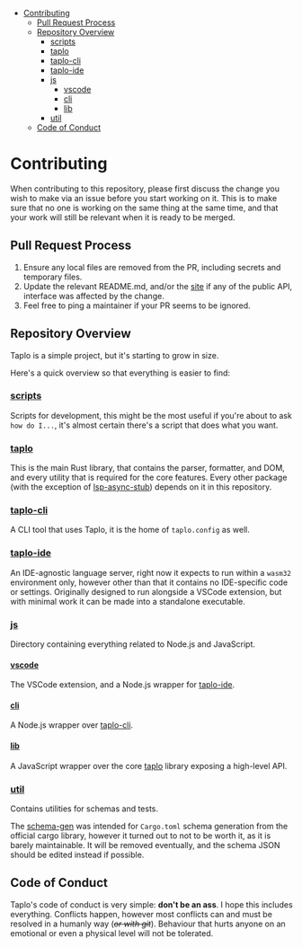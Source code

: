 
- [Contributing](#contributing)
  - [Pull Request Process](#pull-request-process)
  - [Repository Overview](#repository-overview)
    - [scripts](#scripts)
    - [taplo](#taplo)
    - [taplo-cli](#taplo-cli)
    - [taplo-ide](#taplo-ide)
    - [js](#js)
      - [vscode](#vscode)
      - [cli](#cli)
      - [lib](#lib)
    - [util](#util)
  - [Code of Conduct](#code-of-conduct)

# Contributing

When contributing to this repository, please first discuss the change you wish to make via an issue before you start working on it. This is to make sure that no one is working on the same thing at the same time, and that your work will still be relevant when it is ready to be merged.

## Pull Request Process

1. Ensure any local files are removed from the PR, including secrets and temporary files.
2. Update the relevant README.md, and/or the [site](site) if any of the public API, interface was affected by the change.
3. Feel free to ping a maintainer if your PR seems to be ignored.

## Repository Overview

Taplo is a simple project, but it's starting to grow in size.

Here's a quick overview so that everything is easier to find:

### [scripts](scripts)

Scripts for development, this might be the most useful if you're about to ask `how do I...`, it's almost certain there's a script that does what you want.

### [taplo](crates/taplo)

This is the main Rust library, that contains the parser, formatter, and DOM, and every utility that is required for the core features.
Every other package (with the exception of [lsp-async-stub](lsp-async-stub)) depends on it in this repository.

### [taplo-cli](crates/taplo-cli)

A CLI tool that uses Taplo, it is the home of `taplo.config` as well.

### [taplo-ide](crates/taplo-ide)

An IDE-agnostic language server, right now it expects to run within a `wasm32` environment only, however other than that it contains no IDE-specific code or settings.
Originally designed to run alongside a VSCode extension, but with minimal work it can be made into a standalone executable.

### [js](node)

Directory containing everything related to Node.js and JavaScript.

#### [vscode](js/vscode)

The VSCode extension, and a Node.js wrapper for [taplo-ide](taplo-ide).

#### [cli](js/cli)

A Node.js wrapper over [taplo-cli](taplo-cli).

#### [lib](js/lib)

A JavaScript wrapper over the core [taplo](taplo) library exposing a high-level API.

### [util](util)

Contains utilities for schemas and tests.

The [schema-gen](util/schema-gen) was intended for `Cargo.toml` schema generation from the official cargo library, however it turned out to not to be worth it, as it is barely maintainable. It will be removed eventually, and the schema JSON should be edited instead if possible.

## Code of Conduct

Taplo's code of conduct is very simple: **don't be an ass**. I hope this includes everything. Conflicts happen, however most conflicts can and must be resolved in a humanly way (<s>*or with git*</s>). Behaviour that hurts anyone on an emotional or even a physical level will not be tolerated.
